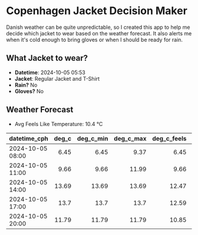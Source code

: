 
# Copenhagen Jacket Decision Maker

Danish weather can be quite unpredictable, so I created this app to help me decide which jacket to wear based on the weather forecast. 
It also alerts me when it's cold enough to bring gloves or when I should be ready for rain.

## What Jacket to wear?

- **Datetime**: 2024-10-05 05:53
- **Jacket**: Regular Jacket and T-Shirt
- **Rain?** No
- **Gloves?** No

## Weather Forecast
- Avg Feels Like Temperature: 10.4 °C

| datetime_cph     |   deg_c |   deg_c_min |   deg_c_max |   deg_c_feels | weather   | wind   | rain   |
|:-----------------|--------:|------------:|------------:|--------------:|:----------|:-------|:-------|
| 2024-10-05 08:00 |    6.45 |        6.45 |        9.37 |          6.45 | Clear     | Low    | None   |
| 2024-10-05 11:00 |    9.66 |        9.66 |       11.99 |          9.66 | Clear     | Low    | None   |
| 2024-10-05 14:00 |   13.69 |       13.69 |       13.69 |         12.47 | Clear     | Low    | None   |
| 2024-10-05 17:00 |   13.7  |       13.7  |       13.7  |         12.59 | Clear     | Low    | None   |
| 2024-10-05 20:00 |   11.79 |       11.79 |       11.79 |         10.85 | Clear     | Low    | None   |
        